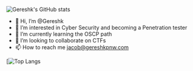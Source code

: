 ![Gereshk's GitHub stats](https://github-readme-stats.vercel.app/api?username=gereshk&show_icons=true&theme=transparent)

- 👋 Hi, I’m @Gereshk
- 👀 I’m interested in Cyber Security and becoming a Penetration tester
- 🌱 I’m currently learning the OSCP path
- 💞️ I’m looking to collaborate on CTFs
- 📫 How to reach me jacob@gereshkpnw.com

[![Top Langs](https://github-readme-stats.vercel.app/api/top-langs/?username=gereshk&layout=compact&theme=transparent)

<!---
Gereshk/Gereshk is a ✨ special ✨ repository because its `README.md` (this file) appears on your GitHub profile.
You can click the Preview link to take a look at your changes.
--->
